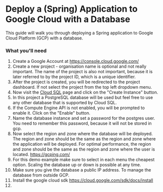 # Deploy a (Spring) Application to Google Cloud with a Database

This guide will walk you through deploying a Spring application to Google Cloud Platform (GCP) with a database.

### What you'll need

1. Create a Google Account at https://console.cloud.google.com/
2. Create a new project - organisation name is optional and not really important. The name of the project is also not important, because it is later referred to by the project ID, which is a unique identifier.
3. After the project is created, you will be redirected to the project dashboard. If not select the project from the top left dropdown menu.
4. Now visit the [Cloud SQL](https://console.cloud.google.com/sql) page and click on the "Create Instance" button.
5. In this project a PostgreSQL database will be used but feel free to use any other database that is supported by Cloud SQL.
6. If the Compute Engine API is not enabled, you will be prompted to enable it. Click on the "Enable" button.
7. Name the database instance and set a password for the postgres user. You need to remember this password, because it will not be stored in gcp.
8. Now select the region and zone where the database will be deployed. The region and zone should be the same as the region and zone where the application will be deployed. For optimal performance, the region and zone should be the same as the region and zone where the user is located. https://gcping.com/
9. For this demo example make sure to select in each menu the cheapest option. Scaling the database up or down is possible at any time.
10. Make sure you give the database a public IP address. To manage the database from outside GCP.
11. Install the google cloud sdk https://cloud.google.com/sdk/docs/install
12. 